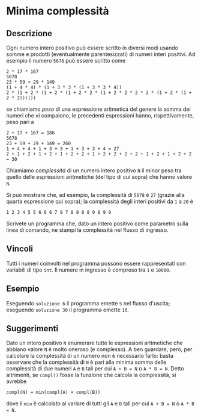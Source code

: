 Minima complessità
==================

Descrizione
-----------

Ogni numero intero positivo può essere scritto in diversi modi usando somme e
prodotti (eventualmente parentesizzati) di numeri interi positivi. Ad esempio il
numero `5678` può essere scritto come

    2 * 17 * 167
    5678
    23 * 59 + 29 * 149
    (1 + 4 * 4) * (1 + 3 * 3 * (1 + 3 * 3 * 4))
    2 * (1 + 2 * (1 + 2 * (1 + 2 * 2 * (1 + 2 * 2 * 2 * 2 * (1 + 2 * (1 + 2 * 2))))))

se chiamiamo *peso* di una espressione aritmetica del genere la somma dei numeri
che vi compaiono, le precedenti espressioni hanno, rispettivamente, peso pari a

    2 + 17 + 167 = 186
    5678
    23 + 59 + 29 + 149 = 260
    1 + 4 + 4 + 1 + 3 + 3 + 1 + 3 + 3 + 4 = 27
    2 + 1 + 2 + 1 + 2 + 1 + 2 + 2 + 1 + 2 + 2 + 2 + 2 + 1 + 2 + 1 + 2 + 2 = 30

Chiamiamo *complessità* di un numero intero positivo `N` il minor peso tra
quello delle espressioni aritmetiche (del tipo di cui sopra) che hanno valore
`N`.

Si può mostrare che, ad esempio, la complessità di `5678` è `27` (grazie alla
quarta espressione qui sopra); la complessità degli interi positivi da `1` a
`20` è

    1 2 3 4 5 5 6 6 6 7 8 7 8 8 8 8 9 8 9 9

Scrivete un programma che, dato un intero positivo come parametro sulla linea di
comando, ne stampi la complessità nel flusso di ingresso.


Vincoli
-------

Tutti i numeri coinvolti nel programma possono essere rappresentati con
variabili di tipo `int`. Il numero in ingresso è compreso tra `1` e `10000`.


Esempio
-------

Eseguendo `soluzione 6` il programma emette `5` nel flusso d'uscita; eseguendo
`soluzione 30` il programma emette `10`.


Suggerimenti
------------

Dato un intero positivo `N` enumerare tutte le espressioni aritmetiche che
abbiano valore `N` è molto oneroso (e complesso). A ben guardare, però, per
calcolare la complessità di un numero non è necessario farlo: basta osservare
che la complessità di `N` è pari alla minima somma delle complessità di due
numeri `A` e `B` tali per cui `A + B = N` o `A * B = N`. Detto altrimenti, se
`compl()` fosse la funzione che calcola la complessità, si avrebbe

    compl(N) = min(compl(A) + compl(B))

dove il `min` è calcolato al variare di tutti gli `A` e `B` tali per cui `A + B =
N` o `A * B = N`.
